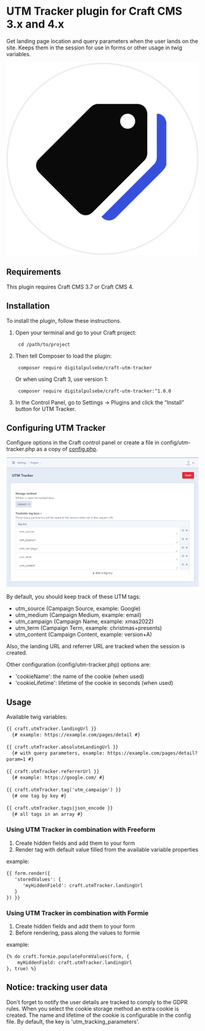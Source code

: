 # UTM Tracker plugin for Craft CMS 3.x and 4.x

Get landing page location and query parameters when the user lands on the site. 
Keeps them in the session for use in forms or other usage in twig variables.

![Screenshot](resources/img/plugin-logo.png)

## Requirements

This plugin requires Craft CMS 3.7 or Craft CMS 4.

## Installation

To install the plugin, follow these instructions.

1. Open your terminal and go to your Craft project:

        cd /path/to/project

2. Then tell Composer to load the plugin:

        composer require digitalpulsebe/craft-utm-tracker

   Or when using Craft 3, use version 1:

        composer require digitalpulsebe/craft-utm-tracker:^1.0.0

3. In the Control Panel, go to Settings → Plugins and click the “Install” button for UTM Tracker.

## Configuring UTM Tracker

Configure options in the Craft control panel or create a file in config/utm-tracker.php as a copy of [config.php](src/config.php).

![Screenshot](resources/img/screenshot_settings.png)

By default, you should keep track of these UTM tags:

- utm_source (Campaign Source, example: Google)
- utm_medium (Campaign Medium, example: email)
- utm_campaign (Campaign Name, example: xmas2022)
- utm_term (Campaign Term, example: christmas+presents)
- utm_content (Campaign Content, example: version+A)

Also, the landing URL and referrer URL are tracked when the session is created.

Other configuration (config/utm-tracker.php) options are: 

- 'cookieName': the name of the cookie (when used)
- 'cookieLifetime': lifetime of the cookie in seconds (when used)

## Usage

Available twig variables:

```
{{ craft.utmTracker.landingUrl }}
  {# example: https://example.com/pages/detail #}
  
{{ craft.utmTracker.absoluteLandingUrl }}
  {# with query parameters, example: https://example.com/pages/detail?param=1 #}
  
{{ craft.utmTracker.referrerUrl }} 
  {# example: https://google.com/ #}
  
{{ craft.utmTracker.tag('utm_campaign') }}
  {# one tag by key #}

{{ craft.utmTracker.tags|json_encode }}
  {# all tags in an array #}
```

### Using UTM Tracker in combination with Freeform

1. Create hidden fields and add them to your form
2. Render tag with default value filled from the available variable properties

example: 
```
{{ form.render({
   'storedValues': {
      'myHiddenField': craft.utmTracker.landingUrl
   }
}) }}
```

### Using UTM Tracker in combination with Formie

1. Create hidden fields and add them to your form
2. Before rendering, pass along the values to formie

example: 
```
{% do craft.formie.populateFormValues(form, {
    myHiddenField: craft.utmTracker.landingUrl
}, true) %}
```

## Notice: tracking user data

Don't forget to notify the user details are tracked to comply to the GDPR rules.
When you select the cookie storage method an extra cookie is created.
The name and lifetime of the cookie is configurable in the config file. By default, the key is 'utm_tracking_parameters'.
